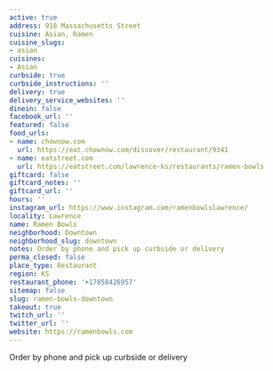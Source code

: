 ```yaml
---
active: true
address: 918 Massachusetts Street
cuisine: Asian, Ramen
cuisine_slugs:
- asian
cuisines:
- Asian
curbside: true
curbside_instructions: ''
delivery: true
delivery_service_websites: ''
dinein: false
facebook_url: ''
featured: false
food_urls:
- name: chownow.com
  url: https://eat.chownow.com/discover/restaurant/9341
- name: eatstreet.com
  url: https://eatstreet.com/lawrence-ks/restaurants/ramen-bowls
giftcard: false
giftcard_notes: ''
giftcard_url: ''
hours: ''
instagram_url: https://www.instagram.com/ramenbowlslawrence/
locality: Lawrence
name: Ramen Bowls
neighborhood: Downtown
neighborhood_slug: downtown
notes: Order by phone and pick up curbside or delivery
perma_closed: false
place_type: Restaurant
region: KS
restaurant_phone: '+17858426957'
sitemap: false
slug: ramen-bowls-downtown
takeout: true
twitch_url: ''
twitter_url: ''
website: https://ramenbowls.com
---
```


Order by phone and pick up curbside or delivery